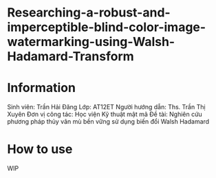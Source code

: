 # Researching-a-robust-and-imperceptible-blind-color-image-watermarking-using-Walsh-Hadamard-Transform

# Information
Sinh viên: 		Trần Hải Đăng				Lớp: AT12ET
Người hướng dẫn: 	Ths. Trần Thị Xuyên
Đơn vị công tác:	Học viện Kỹ thuật mật mã
Đề tài: Nghiên cứu phương pháp thủy vân mù bền vững sử dụng biến đổi Walsh Hadamard

# How to use
WIP

